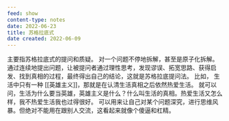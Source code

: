 ```yaml
---
feed: show
content-type: notes
date: 2022-06-23
title: 苏格拉底式
date created: 2022-06-09
---
```

主要指苏格拉底式的提问和质疑。
对一个问题不停地拆解，甚至是原子化拆解。
通过连续地提出问题，让被提问者通过理性思考，发现谬误、拓宽思路、获得启发、找到真相的过程，最终得出自己的结论，这就是苏格拉底提问法。
比如，
生活中只有一种 [[英雄主义]]，那就是在认清生活真相之后依然热爱生活。
就可以问，生活为什么要当英雄，英雄主义是什么？什么叫生活的真相。热爱生活又怎么样，我不热爱生活我也过得很好。
可以用来让自己对某个问题深究，进行思维风暴。但绝对不能用在跟别人交流，这看起来就像个傻逼和杠精。
